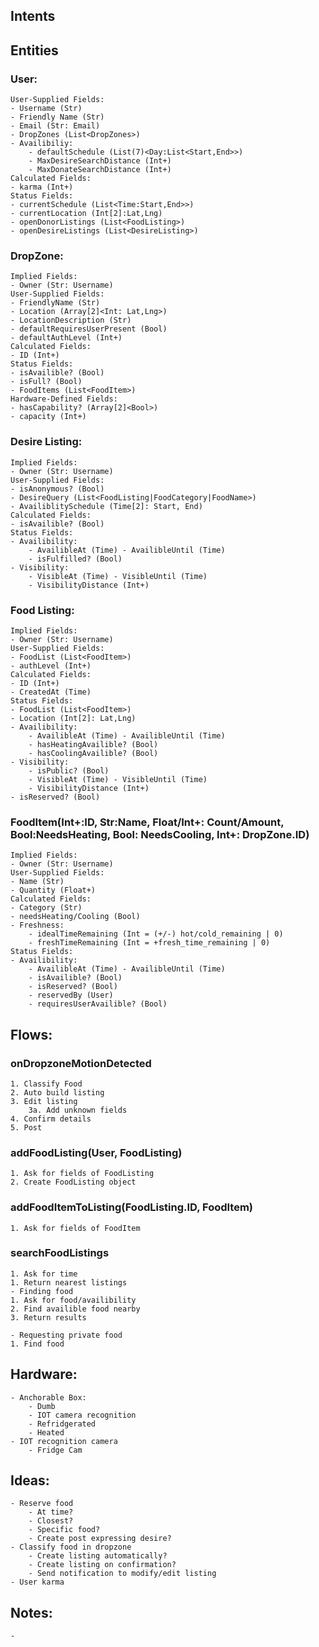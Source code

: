 ## Intents
## Entities
### User:
    User-Supplied Fields:
    - Username (Str)
    - Friendly Name (Str)
    - Email (Str: Email)
    - DropZones (List<DropZones>)
    - Availibiliy:
        - defaultSchedule (List(7)<Day:List<Start,End>>)
        - MaxDesireSearchDistance (Int+)
        - MaxDonateSearchDistance (Int+)
    Calculated Fields:
    - karma (Int+)
    Status Fields:
    - currentSchedule (List<Time:Start,End>>)
    - currentLocation (Int[2]:Lat,Lng)
    - openDonorListings (List<FoodListing>)
    - openDesireListings (List<DesireListing>)

### DropZone:
    Implied Fields:
    - Owner (Str: Username)
    User-Supplied Fields:
    - FriendlyName (Str)
    - Location (Array[2]<Int: Lat,Lng>)
    - LocationDescription (Str)
    - defaultRequiresUserPresent (Bool)
    - defaultAuthLevel (Int+)
    Calculated Fields:
    - ID (Int+)
    Status Fields:
    - isAvailible? (Bool)
    - isFull? (Bool)
    - FoodItems (List<FoodItem>)
    Hardware-Defined Fields:
    - hasCapability? (Array[2]<Bool>)
    - capacity (Int+)

### Desire Listing:
    Implied Fields:
    - Owner (Str: Username)
    User-Supplied Fields:
    - isAnonymous? (Bool)
    - DesireQuery (List<FoodListing|FoodCategory|FoodName>)
    - AvailiblitySchedule (Time[2]: Start, End)
    Calculated Fields:
    - isAvailible? (Bool)
    Status Fields:
    - Availibility:
        - AvailibleAt (Time) - AvailibleUntil (Time)
        - isFulfilled? (Bool)
    - Visibility:
        - VisibleAt (Time) - VisibleUntil (Time)
        - VisibilityDistance (Int+)

### Food Listing:
    Implied Fields:
    - Owner (Str: Username)
    User-Supplied Fields:
    - FoodList (List<FoodItem>)
    - authLevel (Int+)
    Calculated Fields:
    - ID (Int+)
    - CreatedAt (Time)
    Status Fields:
    - FoodList (List<FoodItem>)
    - Location (Int[2]: Lat,Lng)
    - Availibility:
        - AvailibleAt (Time) - AvailibleUntil (Time)
        - hasHeatingAvailible? (Bool)
        - hasCoolingAvailible? (Bool)
    - Visibility:
        - isPublic? (Bool)
        - VisibleAt (Time) - VisibleUntil (Time)
        - VisibilityDistance (Int+)
    - isReserved? (Bool)

### FoodItem(Int+:ID, Str:Name, Float/Int+: Count/Amount, Bool:NeedsHeating, Bool: NeedsCooling, Int+: DropZone.ID)
    Implied Fields:
    - Owner (Str: Username)
    User-Supplied Fields:
    - Name (Str)
    - Quantity (Float+)
    Calculated Fields:
    - Category (Str)
    - needsHeating/Cooling (Bool)
    - Freshness:
        - idealTimeRemaining (Int = (+/-) hot/cold_remaining | 0)
        - freshTimeRemaining (Int = +fresh_time_remaining | 0)
    Status Fields:
    - Availibility:
        - AvailibleAt (Time) - AvailibleUntil (Time)
        - isAvailible? (Bool)
        - isReserved? (Bool)
        - reservedBy (User)
        - requiresUserAvailible? (Bool)

## Flows:
### onDropzoneMotionDetected
    1. Classify Food
    2. Auto build listing
    3. Edit listing
        3a. Add unknown fields
    4. Confirm details
    5. Post
### addFoodListing(User, FoodListing)
    1. Ask for fields of FoodListing
    2. Create FoodListing object
### addFoodItemToListing(FoodListing.ID, FoodItem)
    1. Ask for fields of FoodItem
### searchFoodListings
    1. Ask for time
    1. Return nearest listings
    - Finding food
    1. Ask for food/availibility
    2. Find availible food nearby
    3. Return results

    - Requesting private food
    1. Find food

## Hardware:
    - Anchorable Box:
        - Dumb
        - IOT camera recognition
        - Refridgerated
        - Heated
    - IOT recognition camera
        - Fridge Cam

## Ideas:
    - Reserve food
        - At time?
        - Closest?
        - Specific food?
        - Create post expressing desire?
    - Classify food in dropzone
        - Create listing automatically?
        - Create listing on confirmation?
        - Send notification to modify/edit listing
    - User karma

## Notes:
    -
